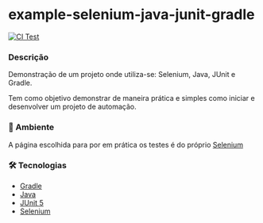 # example-selenium-java-junit-gradle

[![CI Test](https://github.com/vilsonjunior/example-selenium-java-junit-gradle/actions/workflows/ciTest.yml/badge.svg)](https://github.com/vilsonjunior/example-selenium-java-junit-gradle/actions/workflows/ciTest.yml)

### Descrição

Demonstração de um projeto onde utiliza-se: Selenium, Java, JUnit e Gradle.

Tem como objetivo demonstrar de maneira prática e simples como iniciar 
e desenvolver um projeto de automação.

### 📝 Ambiente

A página escolhida para por em prática os testes é do próprio [Selenium](https://www.selenium.dev/)

### 🛠 Tecnologias

- [Gradle](https://gradle.org/)
- [Java](https://www.java.com/pt-BR/)
- [JUnit 5](https://junit.org/junit5/docs/current/user-guide/)
- [Selenium](https://www.selenium.dev/)


